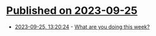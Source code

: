 # [Published on 2023-09-25](index.md)

* [2023-09-25, 13:20:24](https://lobste.rs/s/gwvmdy/what_are_you_doing_this_week) - [What are you doing this week?](https://lobste.rs/s/gwvmdy/what_are_you_doing_this_week)
